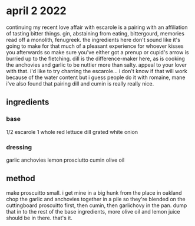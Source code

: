 # april 2 2022

continuing my recent love affair with escarole is a pairing with an affiliation of tasting bitter things. gin, abstaining from eating, bittergourd, memories read off a monolith, fenugreek.
the ingredients here don't sound like it's going to make for that much of a pleasant experience for whoever kisses you afterwards so make sure you've either got a prenup or cupid's arrow is burried up to the fletching. dill is the difference-maker here, as is cooking the anchovies and garlic to be nuttier more than salty. appeal to your lover with that.
i'd like to try charring the escarole... i don't know if that will work because of the water content but i guess people do it with romaine, mane
i've also found that pairing dill and cumin is really really nice. 

## ingredients

### base
1/2 escarole
1 whole red lettuce
dill
grated white onion

### dressing
garlic
anchovies
lemon
prosciutto
cumin
olive oil


## method

make proscuitto small. i get mine in a big hunk from the place in oakland 
chop the garlic and anchovies together in a pile so they're blended on the cuttingboard
proscuitto first, then cumin, then garlichovy in the pan.
dump that in to the rest of the base ingredients, more olive oil and lemon juice should be in there. that's it. 